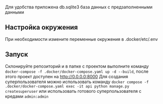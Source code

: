 Для удобства приложена db.sqlite3 база данных с предзаполненными данными

## Настройка окружения
При необходимости измените переменные окружения в .docker/etc/.env

## Запуск
Склонируйте репозиторий и в папке с проектом выполните команду `docker-compose -f .docker/docker-compose.yaml up -d --build`, после этого проект доступен на http://0.0.0.0:8000
Для создания суперпользователя можно использовать команду `docker compose -f .docker/docker-compose.yaml exec -it api python manage.py createsuperuser` или использовать готового суперпользователя с кредами `admin:admin`